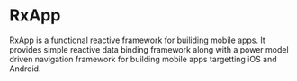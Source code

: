 RxApp
=====

RxApp is a functional reactive framework for builiding mobile apps. It provides simple reactive data binding framework along with a power model driven navigation framework for building mobile apps targetting iOS and Android.
